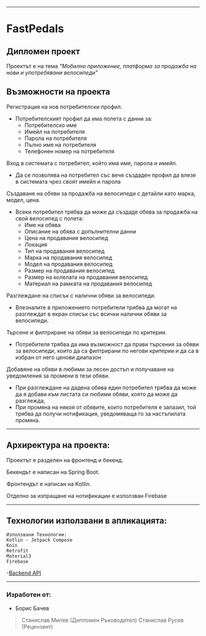 -------------------------------------------------------------------------------------------------------------------------------------------------------------------------

# **FastPedals**

## Дипломен проект

Проектът е на тема *"Мобилно приложение, платформа за продажба на нови и употребявани велосипеди"*

## Възможности на проекта

Регистрация на нов потребителски профил.
  - Потребителският профил да има полета с данни за:
    - Потребителско име
    - Имейл на потребителя
    - Парола на потребителя
    - Пълно име на потребителя
    - Телефонен номер на потребителя

Вход в системата с потребител, който има име, парола и имейл.
  - Да се позволява на потребител със вече създаден профил да влезе в системата чрез своят имейл и парола
    
Създаване на обяви за продажба на велосипеди с детайли като марка, модел, цена.

  - Всеки потребител трябва да може да създаде обява за продажба на свой велосипед с полета:
    - Име на обява
    - Описание на обява с допълнителни данни
    - Цена на продавания велосипед
    - Локация
    - Тип на продавания велосипед
    - Марка на продавания велосипед
    - Модел на продавания велосипед
    - Размер на продавания велосипед
    - Размер на колелата на продавания велосипед
    - Материал на рамката на продавания велосипед

Разглеждане на списък с налични обяви за велосипеди.
  - Влезналите в приложението потребители трябва да могат на разглеждат в екран списък със всички налични обяви за велосипеди.

Търсене и филтриране на обяви за велосипеди по критерии.

  - Потребителя трябва да има възможност да прави търсения за обяви за велосипеди, които да са филтрирани по негови критерии и да са в избран от него ценови диапазон
    
Добавяне на обяви в любими за лесен достъп и получаване на уведомления за промени в тези обяви.
  - При разглеждане на дадена обява един потребител трябва да може да я добави към листата си любими обяви, която да може да разглежда, 
  - При промяна на някоя от обявите, които потребителя е запазил, той трябва да получи нотификация, уведомяваща го за настъпилата промяна.


-------------------------------------------------------------------------------------------------------------------------------------------------------------------------

## Архиректура на проекта:

Проектът е разделен на фронтенд и бекенд. 

Бекендът е написан на Spring Boot.

Фронтендът е написан на Kotlin.

Отделно за изпращане на нотификации е използван Firebase

-------------------------------------------------------------------------------------------------------------------------------------------------------------------------

## Технологии използвани в апликацията:

``` 
Използвани Технологии:
Kotlin - Jetpack Compose
Koin
Retrofit
Material3
Firebase
```
-[Backend API](https://github.com/BorisBachev/Fast-Pedals)

-------------------------------------------------------------------------------------------------------------------------------------------------------------------------


### Изработен от:
* Борис Бачев

> Станислав Милев (Дипломен Ръководител)
> Станислав Русев (Рецензент)

